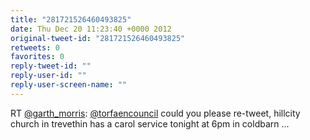 ```yaml
---
title: "281721526460493825"
date: Thu Dec 20 11:23:40 +0000 2012
original-tweet-id: "281721526460493825"
retweets: 0
favorites: 0
reply-tweet-id: ""
reply-user-id: ""
reply-user-screen-name: ""
---
```

RT <a href="https://twitter.com/garth_morris">@garth_morris</a>: <a href="https://twitter.com/torfaencouncil">@torfaencouncil</a> could you please re-tweet, hillcity church in trevethin has a carol service tonight at 6pm in coldbarn ...
